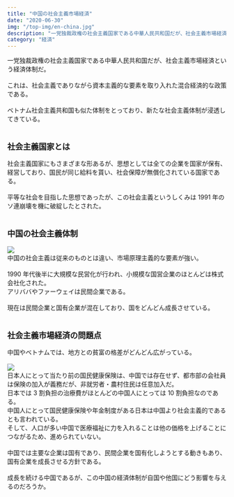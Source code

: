 ```yaml
---
title: "中国の社会主義市場経済"
date: "2020-06-30"
img: "/top-img/en-china.jpg"
description: "一党独裁政権の社会主義国家である中華人民共和国だが、社会主義市場経済という、社会主義でありながら資本主義的な要素を取り入れている。"
category: "経済"
---
```


一党独裁政権の社会主義国家である中華人民共和国だが、社会主義市場経済という経済体制だ。
<br/>
<br/>
これは、社会主義でありながら資本主義的な要素を取り入れた混合経済的な政策である。
<br/>
<br/>
ベトナム社会主義共和国も似た体制をとっており、新たな社会主義体制が浸透してきている。
<br/>
<br/>

<h3><font size="4"><b>社会主義国家とは</b></font></h3>
社会主義国家にもさまざまな形あるが、思想としては全ての企業を国家が保有、経営しており、国民が同じ給料を貰い、社会保障が無償化されている国家である。
<br/>
<br/>
平等な社会を目指した思想であったが、この社会主義というしくみは 1991 年のソ連崩壊を機に破綻したとされた。
<br/>
<br/>
<h3><font size="4"><b>中国の社会主義体制</b></font></h3>
<img src="https://cdn-ak.f.st-hatena.com/images/fotolife/t/tarotarosanba/20201012/20201012100412.jpg">
<br>
中国の社会主義は従来のものとは違い、市場原理主義的な要素が強い。
<br/>
<br/>
1990 年代後半に大規模な民営化が行われ、小規模な国営企業のほとんどは株式会社化された。<br>
アリババやファーウェイは民間企業である。
<br/>
<br/>
現在は民間企業と国有企業が混在しており、国をどんどん成長させている。
<br/>
<br/>
<h3><font size="4"><b>社会主義市場経済の問題点</b></font></h3>
中国やベトナムでは、地方との貧富の格差がどんどん広がっている。
<br/>
<br/>
<img src="https://cdn-ak.f.st-hatena.com/images/fotolife/t/tarotarosanba/20201012/20201012100549.jpg">
<br>
日本人にとって当たり前の国民健康保険は、中国では存在せず、都市部の会社員は保険の加入が義務だが、非就労者・農村住民は任意加入だ。
<br>
日本では 3 割負担の治療費がほとんどの中国人にとっては 10 割負担なのである。<br>
中国人にとって国民健康保険や年金制度がある日本は中国より社会主義的であるとも言われている。<br>
そして、人口が多い中国で医療福祉に力を入れることは他の価格を上げることにつながるため、進められていない。
<br>
<br>
中国では主要な企業は国有であり、民間企業を国有化しようとする動きもあり、国有企業を成長させる方針である。
<br>
<br>
成長を続ける中国であるが、この中国の経済体制が自国や他国にどう影響を与えるのだろうか。
<br>
<br>
